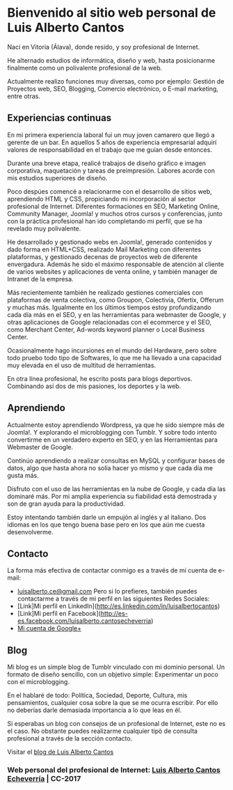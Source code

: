 # Bienvenido al sitio web personal de Luis Alberto Cantos

Nací en Vitoria (Álava), donde resido, y soy profesional de Internet.

He alternado estudios de informática, diseño y web, hasta posicionarme finalmente como un polivalente profesional de la web.

Actualmente realizo funciones muy diversas, como por ejemplo: Gestión de Proyectos web, SEO, Blogging, Comercio electrónico, o E-mail marketing, entre otras.

## Experiencias continuas

En mi primera experiencia laboral fui un muy joven camarero que llegó a gerente de un bar. En aquellos 5 años de experiencia empresarial adquirí valores de responsabilidad en el trabajo que me guian desde entonces.

Durante una breve etapa, realicé trabajos de diseño gráfico e imagen corporativa, maquetación y tareas de preimpresión. Labores acorde con mis estudios superiores de diseño.

Poco despúes comencé a relacionarme con el desarrollo de sitios web, aprendiendo HTML y CSS, propiciando mi incorporación al sector profesional de Internet.
Diferentes formaciones en SEO, Marketing Online, Community Manager, Joomla! y muchos otros cursos y conferencias, junto con la práctica profesional han ido completando mi perfil, que se ha revelado muy polivalente.

He desarrollado y gestionado webs en Joomla!, generado contenidos y dado forma en HTML+CSS, realizado Mail Marketing con diferentes plataformas, y gestionado decenas de proyectos web de diferente envergadura. Además he sido el máximo responsable de atención al cliente de varios websites y aplicaciones de venta online, y también manager de Intranet de la empresa.

Más recientemente también he realizado gestiones comerciales con plataformas de venta colectiva, como Groupon, Colectivia, Ofertix, Offerum y muchas más. Igualmente en los últimos tiempos estoy profundizando cada día más en el SEO, y en las herramientas para webmaster de Google, y otras aplicaciones de Google relacionadas con el ecommerce y el SEO, como Merchant Center, Ad-words keyword planner o Local Business Center.

Ocasionalmente hago incursiones en el mundo del Hardware, pero sobre todo pruebo todo tipo de Softwares, lo que me ha llevado a una capacidad muy elevada en el uso de multitud de herramientas.

En otra línea profesional, he escrito posts para blogs deportivos. Combinando así dos de mis pasiones, los deportes y la web.

## Aprendiendo

Actualmente estoy aprendiendo Wordpress, ya que he sido siempre más de Joomla!. Y explorando el microblogging con Tumblr. Y sobre todo intento convertirme en un verdadero experto en SEO, y en las Herramientas para Webmaster de Google.

Continúo aprendiendo a realizar consultas en MySQL y configurar bases de datos, algo que hasta ahora no solía hacer yo mismo y que cada día me gusta más.

Disfruto con el uso de las herramientas en la nube de Google, y cada día las dominaré más. Por mi amplia experiencia su fiabilidad está demostrada y son de gran ayuda para la productividad.

Estoy intentando también darle un empujón al inglés y al italiano. Dos idiomas en los que tengo buena base pero en los que aún me cuesta desenvolverme.

## Contacto

La forma más efectiva de contactar conmigo es a través de mi cuenta de e-mail:
- [luisalberto.ce@gmail.com](mailto:luisalbertoce@gmail.com)
Pero si lo prefieres, también puedes contactarme a través de mi perfil en las siguientes Redes Sociales:
- [Link]Mi perfil en LinkedIn](http://es.linkedin.com/in/luisalbertocantos)
- [Link]Mi perfil en Facebook](http://es-es.facebook.com/luisalberto.cantosecheverria)
- [Mi cuenta de Google+](https://plus.google.com/+LuisAlbertoCantos)

## Blog

Mi blog es un simple blog de Tumblr vinculado con mi dominio personal. Un formato de diseño sencillo, con un objetivo simple: Experimentar un poco con el microblogging.

En el hablaré de todo: Política, Sociedad, Deporte, Cultura, mis pensamientos, cualquier cosa sobre la que se me ocurra escribir. Por ello no deberías darle demasiada importancia a lo que leas en él.

Si esperabas un blog con consejos de un profesional de Internet, este no es el caso. No obstante puedes realizarme cualquier tipò de consulta profesional a través de la sección contacto.

Visitar el [blog de Luis Alberto Cantos](http://blog.luisalberto.es/)

### Web personal del profesional de Internet: [Luis Alberto Cantos Echeverría](https://plus.google.com/+LuisAlbertoCantos?rel=author) | CC-2017
